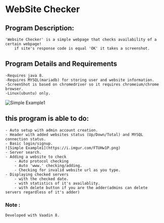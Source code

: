 # WebSite Checker

## Program Description: 
	'Website Checker' is a simple webpage that checks availability of a certain webpage!
		if site's response code is equal 'OK' it takes a screenshot.

## Program Details and Requirements
	-Requires java 8.
	-Requires MYSQL(mariadb) for storing user and website information.
	-ScreenShot is based on chromedriver so it requires chromeium/chrome browser.
	-Linux(ubuntu) only.
	
![Simple Example1](https://i.imgur.com/ySi2jiA.png)
	
## this program is able to do:
	- Auto setup with admin account creation.
	- Header with added websites status (Up/Down/Total) and MYSQL connection status.
	- Basic login/signup.	
	![Simple Example1](https://i.imgur.com/FTUHw1P.png)
	- Server search.
	- Adding a website to check
		- Auto protocol checking
		- Auto 'www.' checking/adding.
		- Checking for invalid website url as you type.
	- Displaying checked servers
		- with the checked date.
		- with statistics of it's availablity.
		- with delete button if you are the adder(admins can delete servers regardless of it's adder)

### Note :
	Developed with Vaadin 8.
	
